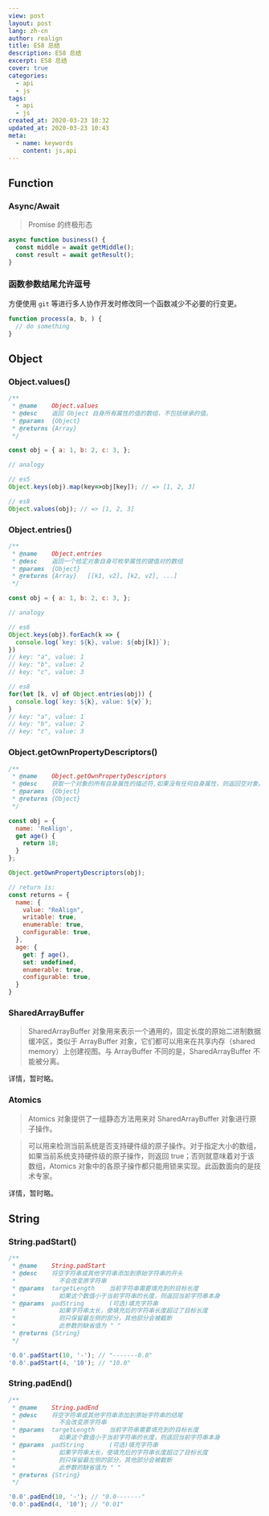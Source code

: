 ```yaml
---
view: post
layout: post
lang: zh-cn
author: realign
title: ES8 总结
description: ES8 总结
excerpt: ES8 总结
cover: true
categories:
  - api
  - js
tags:
  - api
  - js
created_at: 2020-03-23 10:32
updated_at: 2020-03-23 10:43
meta:
  - name: keywords
    content: js,api
---
```


## Function

### Async/Await

> Promise 的终极形态

```js
async function business() {
  const middle = await getMiddle();
  const result = await getResult();
}
```

### 函数参数结尾允许逗号

方便使用 `git` 等进行多人协作开发时修改同一个函数减少不必要的行变更。

```js
function process(a, b, ) {
  // do something
}
```

## Object

### Object.values()

```js
/**
 * @name    Object.values
 * @desc    返回 Object 自身所有属性的值的数组，不包括继承的值。
 * @params  {Object}
 * @returns {Array}
 */

const obj = { a: 1, b: 2, c: 3, };

// analogy

// es5
Object.keys(obj).map(key=>obj[key]); // => [1, 2, 3]

// es8
Object.values(obj); // => [1, 2, 3]
```

### Object.entries()

```js
/**
 * @name    Object.entries
 * @desc    返回一个给定对象自身可枚举属性的键值对的数组
 * @params  {Object}
 * @returns {Array}   [[k1, v2], [k2, v2], ...]
 */

const obj = { a: 1, b: 2, c: 3, };

// analogy

// es6
Object.keys(obj).forEach(k => {
  console.log(`key: ${k}, value: ${obj[k]}`);
})
// key: "a", value: 1
// key: "b", value: 2
// key: "c", value: 3

// es8
for(let [k, v] of Object.entries(obj)) {
  console.log(`key: ${k}, value: ${v}`);
}
// key: "a", value: 1
// key: "b", value: 2
// key: "c", value: 3
```

### Object.getOwnPropertyDescriptors()

```js
/**
 * @name    Object.getOwnPropertyDescriptors
 * @desc    获取一个对象的所有自身属性的描述符,如果没有任何自身属性，则返回空对象。
 * @params  {Object}
 * @returns {Object}
 */

const obj = {
  name: 'ReAlign',
  get age() {
    return 18;
  }
};

Object.getOwnPropertyDescriptors(obj);

// return is:
const returns = {
  name: {
    value: "ReAlign",
    writable: true,
    enumerable: true,
    configurable: true,
  },
  age: {
    get: ƒ age(),
    set: undefined,
    enumerable: true,
    configurable: true,
  }
}
```

### SharedArrayBuffer

> SharedArrayBuffer 对象用来表示一个通用的，固定长度的原始二进制数据缓冲区，类似于 ArrayBuffer 对象，它们都可以用来在共享内存（shared memory）上创建视图。与 ArrayBuffer 不同的是，SharedArrayBuffer 不能被分离。

详情，暂时略。

### Atomics

> Atomics 对象提供了一组静态方法用来对 SharedArrayBuffer 对象进行原子操作。

> 可以用来检测当前系统是否支持硬件级的原子操作。对于指定大小的数组，如果当前系统支持硬件级的原子操作，则返回 true；否则就意味着对于该数组，Atomics 对象中的各原子操作都只能用锁来实现。此函数面向的是技术专家。

详情，暂时略。

## String

### String.padStart()

```js
/**
 * @name    String.padStart
 * @desc    将空字符串或其他字符串添加到原始字符串的开头
 *            不会改变原字符串
 * @params  targetLength    当前字符串需要填充到的目标长度
 *            如果这个数值小于当前字符串的长度，则返回当前字符串本身
 * @params  padString       (可选)填充字符串
 *            如果字符串太长，使填充后的字符串长度超过了目标长度
 *            则只保留最左侧的部分，其他部分会被截断
 *            此参数的缺省值为 " "
 * @returns {String}
 */

'0.0'.padStart(10, '-'); // "-------0.0"
'0.0'.padStart(4, '10'); // "10.0"
```

### String.padEnd()

```js
/**
 * @name    String.padEnd
 * @desc    将空字符串或其他字符串添加到原始字符串的结尾
 *            不会改变原字符串
 * @params  targetLength    当前字符串需要填充到的目标长度
 *            如果这个数值小于当前字符串的长度，则返回当前字符串本身
 * @params  padString       (可选)填充字符串
 *            如果字符串太长，使填充后的字符串长度超过了目标长度
 *            则只保留最左侧的部分，其他部分会被截断
 *            此参数的缺省值为 " "
 * @returns {String}
 */

'0.0'.padEnd(10, '-'); // "0.0-------"
'0.0'.padEnd(4, '10'); // "0.01"
```
